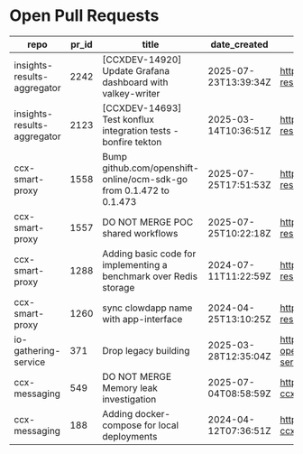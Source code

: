 # Open Pull Requests
repo | pr_id | title | date_created | url | author | ci_status
---|---|---|---|---|---|---
insights-results-aggregator | 2242 | [CCXDEV-14920] Update Grafana dashboard with valkey-writer | 2025-07-23T13:39:34Z | https://github.com/RedHatInsights/insights-results-aggregator/pull/2242 | JiriPapousek | failed
insights-results-aggregator | 2123 | [CCXDEV-14693] Test konflux integration tests - bonfire tekton | 2025-03-14T10:36:51Z | https://github.com/RedHatInsights/insights-results-aggregator/pull/2123 | matysek | failed
ccx-smart-proxy | 1558 | Bump github.com/openshift-online/ocm-sdk-go from 0.1.472 to 0.1.473 | 2025-07-25T17:51:53Z | https://github.com/RedHatInsights/insights-results-smart-proxy/pull/1558 | app/dependabot | failed
ccx-smart-proxy | 1557 | DO NOT MERGE POC shared workflows | 2025-07-25T10:22:18Z | https://github.com/RedHatInsights/insights-results-smart-proxy/pull/1557 | Jakub007d | failed
ccx-smart-proxy | 1288 | Adding basic code for implementing a benchmark over Redis storage | 2024-07-11T11:22:59Z | https://github.com/RedHatInsights/insights-results-smart-proxy/pull/1288 | joselsegura | failed
ccx-smart-proxy | 1260 | sync clowdapp name with app-interface | 2024-04-25T13:10:25Z | https://github.com/RedHatInsights/insights-results-smart-proxy/pull/1260 | matysek | ok
io-gathering-service | 371 | Drop legacy building | 2025-03-28T12:35:04Z | https://github.com/RedHatInsights/insights-operator-gathering-conditions-service/pull/371 | ikerreyes | failed
ccx-messaging | 549 | DO NOT MERGE Memory leak investigation | 2025-07-04T08:58:59Z | https://github.com/RedHatInsights/insights-ccx-messaging/pull/549 | Jakub007d | failed
ccx-messaging | 188 | Adding docker-compose for local deployments | 2024-04-12T07:36:51Z | https://github.com/RedHatInsights/insights-ccx-messaging/pull/188 | joselsegura | ok

